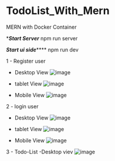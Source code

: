 # TodoList_With_Mern
MERN with Docker Container

********Start Server*******
npm run server 

*******Start ui side***********
npm run dev 

1 - Register user 
- Desktop View
![image](https://github.com/user-attachments/assets/575f3577-c6d8-4da8-8290-d0a85a82b646)

- tablet View
![image](https://github.com/user-attachments/assets/ec14b796-09ed-4df6-92e6-ea000eb6b2c0)

- Mobile View
![image](https://github.com/user-attachments/assets/a7c21cbc-de40-4235-b455-7bf0ae1f676f) 

2 - login user 
- Desktop View
![image](https://github.com/user-attachments/assets/03b5206d-3376-4510-9419-04c78627d658)

- tablet View
![image](https://github.com/user-attachments/assets/5daaf084-3ed5-4e13-b596-171e748027a6)

- Mobile View
![image](https://github.com/user-attachments/assets/8d5dd783-dd29-444d-9576-bdf7c6bf9de6)

3 - Todo-List
-Desktop viev 
![image](https://github.com/user-attachments/assets/3acb97dd-c316-4132-a307-260ba01cd9da)




